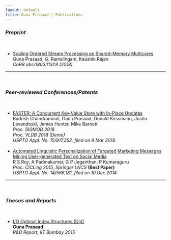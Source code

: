 ```yaml
---
layout: default
title: Guna Prasaad | Publications
---
```

<div class="publications">
<h3><i>Preprint</i></h3>
  <br>
<ul>
  <li>
    <a href="https://arxiv.org/pdf/1803.11328.pdf">Scaling Ordered Stream Processing on Shared-Memory
Multicores</a><br>
    Guna Prasaad, G. Ramalingam, Kaushik Rajan<br>
    <i> CoRR abs/1803.11328 (2018) </i> 
  </li>
  </ul>
<hr><br>
<h3><i>Peer-reviewed Conferences/Patents</i></h3>
  <br>
<ul>
  <li>
    <a href="https://www.microsoft.com/en-us/research/project/faster/">FASTER: A Concurrent Key-Value Store with In-Place Updates</a><br>
    Badrish Chandramouli, Guna Prasaad, Donald Kossmann, Justin Levandoski, James Hunter, Mike Barnett <br>
    <i> Proc. SIGMOD 2018 </i> <br>
    <i> Proc. VLDB 2018 (Demo) </i> <br>
    <i> USPTO Appl. No. 15/917,352, filed on 9 Mar 2018</i>
  </li>
  <br>
  <li>
  <a href="http://rd.springer.com/chapter/10.1007%2F978-3-319-18117-2_16">Automated Linguistic Personalization of Targeted Marketing Messages Mining User-generated Text on Social Media</a> <br>
  R S Roy, A Padmakumar, G P Jeganthan, P Kumaraguru <br>
  <i>Proc. CICLing 2015, Springer LNCS</i> <b>(Best Paper)</b> <br>
  <i>USPTO Appl. No. 14/566,181, filed on 10 Dec 2014</i>
  </li>
</ul>
<hr><br>
<h3><i>Theses and Reports</i></h3>
  <br>
<ul>
  <li>
  <a href="{{site.url}}/assets/buffer-tree-report.pdf">I/O Optimal Index Structures (Old)</a><br>
  <b>Guna Prasaad</b><br>
  <i>R&D Report, IIT Bombay 2015</i>
  </li>
</ul>
</div>
